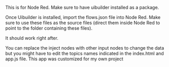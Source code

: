 This is for Node Red. Make sure to have uibuilder installed as a package.

Once Uibuilder is installed, import the flows.json file into Node Red. Make sure to use these files as the source files (direct them inside Node Red to point to the folder containing these files).

It should work right after.

You can replace the inject nodes with other input nodes to change the data but you might have to edit the topics names indicated in the index.html and app.js file. This app was customized for my own project

